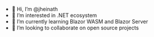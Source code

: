 - 👋 Hi, I’m @jheinath
- 👀 I’m interested in .NET ecosystem
- 🌱 I’m currently learning Blazor WASM and Blazor Server
- 💞️ I’m looking to collaborate on open source projects

<!---
jheinath/jheinath is a ✨ special ✨ repository because its `README.md` (this file) appears on your GitHub profile.
You can click the Preview link to take a look at your changes.
--->
